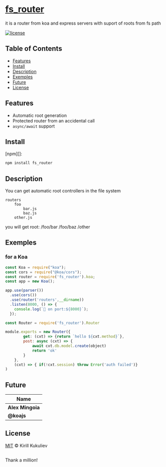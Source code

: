 
# [fs_router](https://github.com/keha12345/fs-router)

it is a router from koa and express servers with suport of roots from fs path 

[![license](https://img.shields.io/github/license/koajs/router.svg)](LICENSE)


## Table of Contents

* [Features](#features)
* [Install](#install)
* [Description](#description)
* [Exemples](#exemples)
* [Future](#future)
* [License](#license)


## Features

* Automatic root generation
* Protected router from an accidental call
* `async/await` support

## Install

[npm][]:

```sh
npm install fs_router
```


## Description

You can get automatic root controllers in the file system

```
routers
    foo
        bar.js
        baz.js
    other.js
```
you will get root:
/foo/bar
/foo/baz
/other


## Exemples

### for a Koa
```index.js
const Koa = require("koa");
const cors = require("@koa/cors");
const router = require('fs_router').koa;
const app = new Koa();

app.use(parser())
  .use(cors())
  .use(router('routers',__dirname))
  .listen(8000, () => {
    console.log(`🚀 on port:${8000}`);
  });
```

```controller.js
const Router = require('fs_router').Router

module.exports = new Router({
        get: (cxt) => {return `hello ${cxt.method}`},
        post: async (cxt) => {
            await cxt.db.model.create(object)
            return 'ok'
        }
    },
    (cxt) => { if(!cxt.session) throw Error('auth failed')}
)
```


## Future

| Name             |
| ---------------- |
| **Alex Mingoia** |
| **@koajs**       |


## License

[MIT](LICENSE) © Kirill Kukuliev


##

Thank a million!
